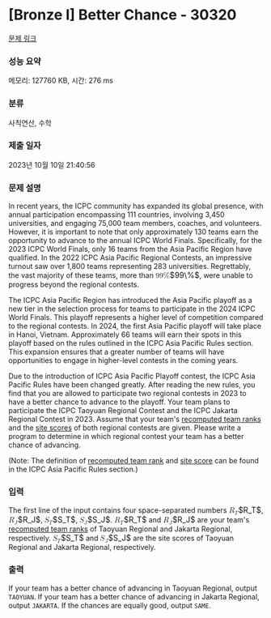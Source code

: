 # [Bronze I] Better Chance - 30320 

[문제 링크](https://www.acmicpc.net/problem/30320) 

### 성능 요약

메모리: 127760 KB, 시간: 276 ms

### 분류

사칙연산, 수학

### 제출 일자

2023년 10월 10일 21:40:56

### 문제 설명

<p>In recent years, the ICPC community has expanded its global presence, with annual participation encompassing 111 countries, involving 3,450 universities, and engaging 75,000 team members, coaches, and volunteers. However, it is important to note that only approximately 130 teams earn the opportunity to advance to the annual ICPC World Finals. Specifically, for the 2023 ICPC World Finals, only 16 teams from the Asia Pacific Region have qualified. In the 2022 ICPC Asia Pacific Regional Contests, an impressive turnout saw over 1,800 teams representing 283 universities. Regrettably, the vast majority of these teams, more than <mjx-container class="MathJax" jax="CHTML" style="font-size: 109%; position: relative;"><mjx-math class="MJX-TEX" aria-hidden="true"><mjx-mn class="mjx-n"><mjx-c class="mjx-c39"></mjx-c><mjx-c class="mjx-c39"></mjx-c></mjx-mn><mjx-mi class="mjx-n"><mjx-c class="mjx-c25"></mjx-c></mjx-mi></mjx-math><mjx-assistive-mml unselectable="on" display="inline"><math xmlns="http://www.w3.org/1998/Math/MathML"><mn>99</mn><mi mathvariant="normal">%</mi></math></mjx-assistive-mml><span aria-hidden="true" class="no-mathjax mjx-copytext">$99\%$</span></mjx-container>, were unable to progress beyond the regional contests.</p>

<p>The ICPC Asia Pacific Region has introduced the Asia Pacific playoff as a new tier in the selection process for teams to participate in the 2024 ICPC World Finals. This playoff represents a higher level of competition compared to the regional contests. In 2024, the first Asia Pacific playoff will take place in Hanoi, Vietnam. Approximately 66 teams will earn their spots in this playoff based on the rules outlined in the ICPC Asia Pacific Rules section. This expansion ensures that a greater number of teams will have opportunities to engage in higher-level contests in the coming years.</p>

<p>Due to the introduction of ICPC Asia Pacific Playoff contest, the ICPC Asia Pacific Rules have been changed greatly. After reading the new rules, you find that you are allowed to participate two regional contests in 2023 to have a better chance to advance to the playoff. Your team plans to participate the ICPC Taoyuan Regional Contest and the ICPC Jakarta Regional Contest in 2023. Assume that your team's <u>recomputed team ranks</u> and the <u>site scores</u> of both regional contests are given. Please write a program to determine in which regional contest your team has a better chance of advancing.</p>

<p>(Note: The definition of <u>recomputed team rank</u> and <u>site score</u> can be found in the ICPC Asia Pacific Rules section.)</p>

### 입력 

 <p>The first line of the input contains four space-separated numbers <mjx-container class="MathJax" jax="CHTML" style="font-size: 109%; position: relative;"><mjx-math class="MJX-TEX" aria-hidden="true"><mjx-msub><mjx-mi class="mjx-i"><mjx-c class="mjx-c1D445 TEX-I"></mjx-c></mjx-mi><mjx-script style="vertical-align: -0.15em;"><mjx-mi class="mjx-i" size="s"><mjx-c class="mjx-c1D447 TEX-I"></mjx-c></mjx-mi></mjx-script></mjx-msub></mjx-math><mjx-assistive-mml unselectable="on" display="inline"><math xmlns="http://www.w3.org/1998/Math/MathML"><msub><mi>R</mi><mi>T</mi></msub></math></mjx-assistive-mml><span aria-hidden="true" class="no-mathjax mjx-copytext">$R_T$</span></mjx-container>, <mjx-container class="MathJax" jax="CHTML" style="font-size: 109%; position: relative;"><mjx-math class="MJX-TEX" aria-hidden="true"><mjx-msub><mjx-mi class="mjx-i"><mjx-c class="mjx-c1D445 TEX-I"></mjx-c></mjx-mi><mjx-script style="vertical-align: -0.15em;"><mjx-mi class="mjx-i" size="s"><mjx-c class="mjx-c1D43D TEX-I"></mjx-c></mjx-mi></mjx-script></mjx-msub></mjx-math><mjx-assistive-mml unselectable="on" display="inline"><math xmlns="http://www.w3.org/1998/Math/MathML"><msub><mi>R</mi><mi>J</mi></msub></math></mjx-assistive-mml><span aria-hidden="true" class="no-mathjax mjx-copytext">$R_J$</span></mjx-container>, <mjx-container class="MathJax" jax="CHTML" style="font-size: 109%; position: relative;"><mjx-math class="MJX-TEX" aria-hidden="true"><mjx-msub><mjx-mi class="mjx-i"><mjx-c class="mjx-c1D446 TEX-I"></mjx-c></mjx-mi><mjx-script style="vertical-align: -0.15em; margin-left: -0.032em;"><mjx-mi class="mjx-i" size="s"><mjx-c class="mjx-c1D447 TEX-I"></mjx-c></mjx-mi></mjx-script></mjx-msub></mjx-math><mjx-assistive-mml unselectable="on" display="inline"><math xmlns="http://www.w3.org/1998/Math/MathML"><msub><mi>S</mi><mi>T</mi></msub></math></mjx-assistive-mml><span aria-hidden="true" class="no-mathjax mjx-copytext">$S_T$</span></mjx-container>, <mjx-container class="MathJax" jax="CHTML" style="font-size: 109%; position: relative;"><mjx-math class="MJX-TEX" aria-hidden="true"><mjx-msub><mjx-mi class="mjx-i"><mjx-c class="mjx-c1D446 TEX-I"></mjx-c></mjx-mi><mjx-script style="vertical-align: -0.15em; margin-left: -0.032em;"><mjx-mi class="mjx-i" size="s"><mjx-c class="mjx-c1D43D TEX-I"></mjx-c></mjx-mi></mjx-script></mjx-msub></mjx-math><mjx-assistive-mml unselectable="on" display="inline"><math xmlns="http://www.w3.org/1998/Math/MathML"><msub><mi>S</mi><mi>J</mi></msub></math></mjx-assistive-mml><span aria-hidden="true" class="no-mathjax mjx-copytext">$S_J$</span></mjx-container>. <mjx-container class="MathJax" jax="CHTML" style="font-size: 109%; position: relative;"><mjx-math class="MJX-TEX" aria-hidden="true"><mjx-msub><mjx-mi class="mjx-i"><mjx-c class="mjx-c1D445 TEX-I"></mjx-c></mjx-mi><mjx-script style="vertical-align: -0.15em;"><mjx-mi class="mjx-i" size="s"><mjx-c class="mjx-c1D447 TEX-I"></mjx-c></mjx-mi></mjx-script></mjx-msub></mjx-math><mjx-assistive-mml unselectable="on" display="inline"><math xmlns="http://www.w3.org/1998/Math/MathML"><msub><mi>R</mi><mi>T</mi></msub></math></mjx-assistive-mml><span aria-hidden="true" class="no-mathjax mjx-copytext">$R_T$</span></mjx-container> and <mjx-container class="MathJax" jax="CHTML" style="font-size: 109%; position: relative;"><mjx-math class="MJX-TEX" aria-hidden="true"><mjx-msub><mjx-mi class="mjx-i"><mjx-c class="mjx-c1D445 TEX-I"></mjx-c></mjx-mi><mjx-script style="vertical-align: -0.15em;"><mjx-mi class="mjx-i" size="s"><mjx-c class="mjx-c1D43D TEX-I"></mjx-c></mjx-mi></mjx-script></mjx-msub></mjx-math><mjx-assistive-mml unselectable="on" display="inline"><math xmlns="http://www.w3.org/1998/Math/MathML"><msub><mi>R</mi><mi>J</mi></msub></math></mjx-assistive-mml><span aria-hidden="true" class="no-mathjax mjx-copytext">$R_J$</span></mjx-container> are your team's <u>recomputed team ranks</u> of Taoyuan Regional and Jakarta Regional, respectively. <mjx-container class="MathJax" jax="CHTML" style="font-size: 109%; position: relative;"><mjx-math class="MJX-TEX" aria-hidden="true"><mjx-msub><mjx-mi class="mjx-i"><mjx-c class="mjx-c1D446 TEX-I"></mjx-c></mjx-mi><mjx-script style="vertical-align: -0.15em; margin-left: -0.032em;"><mjx-mi class="mjx-i" size="s"><mjx-c class="mjx-c1D447 TEX-I"></mjx-c></mjx-mi></mjx-script></mjx-msub></mjx-math><mjx-assistive-mml unselectable="on" display="inline"><math xmlns="http://www.w3.org/1998/Math/MathML"><msub><mi>S</mi><mi>T</mi></msub></math></mjx-assistive-mml><span aria-hidden="true" class="no-mathjax mjx-copytext">$S_T$</span></mjx-container> and <mjx-container class="MathJax" jax="CHTML" style="font-size: 109%; position: relative;"><mjx-math class="MJX-TEX" aria-hidden="true"><mjx-msub><mjx-mi class="mjx-i"><mjx-c class="mjx-c1D446 TEX-I"></mjx-c></mjx-mi><mjx-script style="vertical-align: -0.15em; margin-left: -0.032em;"><mjx-mi class="mjx-i" size="s"><mjx-c class="mjx-c1D43D TEX-I"></mjx-c></mjx-mi></mjx-script></mjx-msub></mjx-math><mjx-assistive-mml unselectable="on" display="inline"><math xmlns="http://www.w3.org/1998/Math/MathML"><msub><mi>S</mi><mi>J</mi></msub></math></mjx-assistive-mml><span aria-hidden="true" class="no-mathjax mjx-copytext">$S_J$</span></mjx-container> are the site scores of Taoyuan Regional and Jakarta Regional, respectively.</p>

### 출력 

 <p>If your team has a better chance of advancing in Taoyuan Regional, output <code>TAOYUAN</code>. If your team has a better chance of advancing in Jakarta Regional, output <code>JAKARTA</code>. If the chances are equally good, output <code>SAME</code>.</p>


